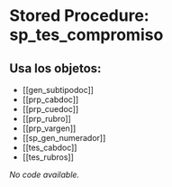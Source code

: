 # Stored Procedure: sp_tes_compromiso

## Usa los objetos:
- [[gen_subtipodoc]]
- [[prp_cabdoc]]
- [[prp_cuedoc]]
- [[prp_rubro]]
- [[prp_vargen]]
- [[sp_gen_numerador]]
- [[tes_cabdoc]]
- [[tes_rubros]]

*No code available.*
